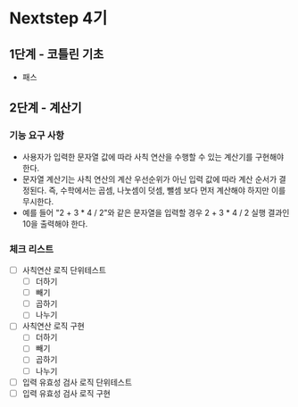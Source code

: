 # Nextstep 4기

## 1단계 - 코틀린 기초

- 패스

## 2단계 - 계산기

### 기능 요구 사항

* 사용자가 입력한 문자열 값에 따라 사칙 연산을 수행할 수 있는 계산기를 구현해야 한다.
* 문자열 계산기는 사칙 연산의 계산 우선순위가 아닌 입력 값에 따라 계산 순서가 결정된다. 즉, 수학에서는 곱셈, 나눗셈이 덧셈, 뺄셈 보다 먼저 계산해야 하지만 이를 무시한다.
* 예를 들어 "2 + 3 * 4 / 2"와 같은 문자열을 입력할 경우 2 + 3 * 4 / 2 실행 결과인 10을 출력해야 한다.

### 체크 리스트

* [ ] 사칙연산 로직 단위테스트
    * [ ] 더하기
    * [ ] 빼기
    * [ ] 곱하기
    * [ ] 나누기
* [ ] 사칙연산 로직 구현
    * [ ] 더하기
    * [ ] 빼기
    * [ ] 곱하기
    * [ ] 나누기
* [ ] 입력 유효성 검사 로직 단위테스트
* [ ] 입력 유효성 검사 로직 구현
